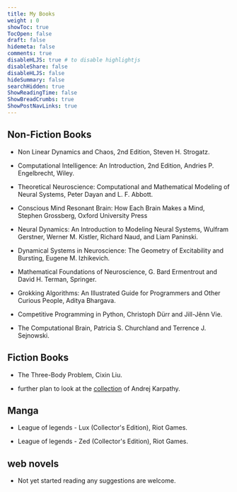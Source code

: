 ```yaml
---
title: My Books
weight : 0
showToc: true
TocOpen: false
draft: false
hidemeta: false
comments: true
disableHLJS: true # to disable highlightjs
disableShare: false
disableHLJS: false
hideSummary: false
searchHidden: true
ShowReadingTime: false
ShowBreadCrumbs: true
ShowPostNavLinks: true
---
```



## Non-Fiction Books

- Non Linear Dynamics and Chaos, 2nd Edition, Steven H. Strogatz.

- Computational Intelligence: An Introduction, 2nd Edition, Andries P. Engelbrecht, Wiley.

- Theoretical Neuroscience: Computational and Mathematical Modeling of Neural Systems, Peter Dayan and L. F. Abbott.

- Conscious Mind Resonant Brain: How Each Brain Makes a Mind, Stephen Grossberg, Oxford University Press

- Neural Dynamics: An Introduction to Modeling Neural Systems, Wulfram Gerstner, Werner M. Kistler, Richard Naud, and Liam Paninski.

- Dynamical Systems in Neuroscience: The Geometry of Excitability and Bursting, Eugene M. Izhikevich.

- Mathematical Foundations of Neuroscience, G. Bard Ermentrout and David H. Terman, Springer.

- Grokking Algorithms: An Illustrated Guide for Programmers and Other Curious People, Aditya Bhargava.

- Competitive Programming in Python, Christoph Dürr and Jill-Jênn Vie.

- The Computational Brain, Patricia S. Churchland and Terrence J. Sejnowski.


## Fiction Books

- The Three-Body Problem, Cixin Liu.

- further plan to look at the [collection](https://karpathy.ai/books.html) of Andrej Karpathy.


## Manga

- League of legends - Lux (Collector's Edition), Riot Games.

- League of legends - Zed (Collector's Edition), Riot Games.

## web novels 

- Not yet started reading any suggestions are welcome.




